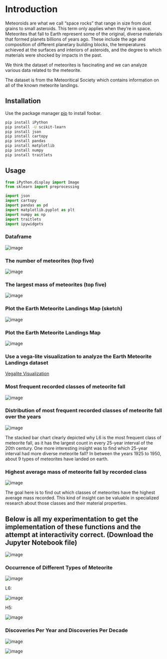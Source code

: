 # Introduction

Meteoroids are what we call “space rocks” that range in size from dust grains to small asteroids. This term only applies when they’re in space. Meteorites that fall to Earth represent some of the original, diverse materials that formed planets billions of years ago. These include the age and composition of different planetary building blocks, the temperatures achieved at the surfaces and interiors of asteroids, and the degree to which materials were shocked by impacts in the past.

We think the dataset of meteorites is fascinating and we can analyze various data related to the meteorite.

The dataset is from the Meteoritical Society which contains information on all of the known meteorite landings.

## Installation

Use the package manager [pip](https://pip.pypa.io/en/stable/) to install foobar.

```bash
pip install iPython
pip install -U scikit-learn
pip install json
pip install cartopy
pip install pandas
pip install matplotlib
pip install numpy
pip install traitlets
```

## Usage

```python
from iPython.display import Image
from sklearn import preprocessing

import json
import cartopy
import pandas as pd
import matplotlib.pyplot as plt
import numpy as np
import traitlets
import ipywidgets
```


### Dataframe

![image](https://github.com/ken1009us/meteorite-visualization/blob/master/image/df.png "df")

### The number of meteorites (top five)

![image](https://github.com/ken1009us/meteorite-visualization/blob/master/image/num-mete-top5.png "num")

### The largest mass of meteorites (top five)

![image](https://github.com/ken1009us/meteorite-visualization/blob/master/image/largest-mete-top5.png "largest")

### Plot the Earth Meteorite Landings Map (sketch)

![image](https://github.com/ken1009us/meteorite-visualization/blob/master/image/map-sketch.png "sketch")

### Plot the Earth Meteorite Landings Map

![image](https://github.com/ken1009us/meteorite-visualization/blob/master/image/map.png "map")

### Use a vega-lite visualization to analyze the Earth Meteorite Landings dataset

[Vegalite Visualization](https://github.io/meteorite-visualization/)

### Most frequent recorded classes of meteorite fall

![image](https://github.com/ken1009us/meteorite-visualization/blob/master/image/most-mete.png "most")

### Distribution of most frequent recorded classes of meteorite fall over the years

![image](https://github.com/ken1009us/meteorite-visualization/blob/master/image/stack-bar.png "stack-bar")


The stacked bar chart clearly depicted why L6 is the most frequent class of meteorite fall, as it has the largest count in every 25-year interval of the 20th century. One more interesting insight was to find which 25-year interval had more diverse meteorite fall? In between the years 1925 to 1950, about 9 types of meteorites have landed on earth.

### Highest average mass of meteorite fall by recorded class

![image](https://github.com/ken1009us/meteorite-visualization/blob/master/image/highest-mass.png "highest")

The goal here is to find out which classes of meteorites have the highest average mass recorded. This kind of insight can be valuable in specialized research about those classes and their material properties.

## Below is all my experimentation to get the implementation of these functions and the attempt at interactivity correct. (Download the Jupyter Notebook file)

![image](https://github.com/ken1009us/meteorite-visualization/blob/master/image/interactive.png "interactive")

### Occurrence of Different Types of Meteorite

![image](https://github.com/ken1009us/meteorite-visualization/blob/master/image/occurrence.png "occurrence")

L6:

![image](https://github.com/ken1009us/meteorite-visualization/blob/master/image/L6.png "L6")

H5:

![image](https://github.com/ken1009us/meteorite-visualization/blob/master/image/H5.png "H5")

### Discoveries Per Year and Discoveries Per Decade

![image](https://github.com/ken1009us/meteorite-visualization/blob/master/image/discoveries-per-year.png "discoveries-per-year")

![image](https://github.com/ken1009us/meteorite-visualization/blob/master/image/discoveries-per-decade.png "discoveries-per-decade")
